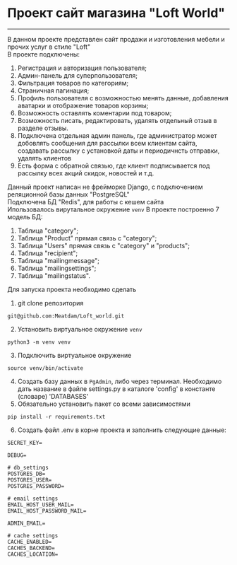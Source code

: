 # Проект сайт магазина "Loft World"
________
В данном проекте представлен сайт продажи и изготовления мебели и прочих услуг в стиле "Loft"<br>
В проекте подключены:
1. Регистрация и авторизация пользователя;
3. Админ-панель для суперпользователя;
4. Фильтрация товаров по категориям;
5. Страничная пагинация;
6. Профиль пользователя с возможностью менять данные, добавления аватарки и отображение товаров корзины;
7. Возможность оставлять коментарии под товаром;
8. Возможность писать, редактировать, удалять отдельный отзыв в разделе отзывы.
9. Подключена отдельная админ панель, где администратор может добовлять сообщения для рассылки всем клиентам сайта, создавать рассылку с установкой даты и периодичнсть отправки, удалять клиентов
10. Есть форма с обратной связью, где клиент подписывается под рассылку всех акций скидок, новостей и т.д.

Данный проект написан не фрейморке Django, с подключением реляционной базы данных "PostgreSQL"<br>
Подключена БД "Redis", для работы с кешем сайта<br>
Ипользовалось вирутальное окружение ```venv```
В  проекте построенно 7 модель БД:
1. Таблица "category";
2. Таблица "Product" прямая связь с "category";
3. Таблица "Users" прямая связь с "category" и "products";
4. Таблица "recipient";
5. Таблица "mailingmessage";
6. Таблица "mailingsettings";
7. Таблица "mailingstatus".

Для запуска проекта необходимо сделать 
1. git clone репозитория
```
git@github.com:Meatdam/Loft_world.git
```
2. Установить виртуальное окружение ```venv```
```
python3 -m venv venv
```
3. Подключить виртуальное окружение
```
source venv/bin/activate
```
4. Создать базу данных в ```PgAdmin```, либо через терминал. Необходимо дать название в файле settings.py в каталоге 'config' в константе (словаре) 'DATABASES'
5. Обязательно установить пакет со всеми зависимостями 
```
pip install -r requirements.txt
```
6. Создать файл .env в корне проекта и заполнить следующие данные:
```
SECRET_KEY=

DEBUG=

# db_settings
POSTGRES_DB=
POSTGRES_USER=
POSTGRES_PASSWORD=

# email settings
EMAIL_HOST_USER_MAIL=
EMAIL_HOST_PASSWORD_MAIL=

ADMIN_EMAIL=

# cache settings
CACHE_ENABLED=
CACHES_BACKEND=
CACHES_LOCATION=
```

